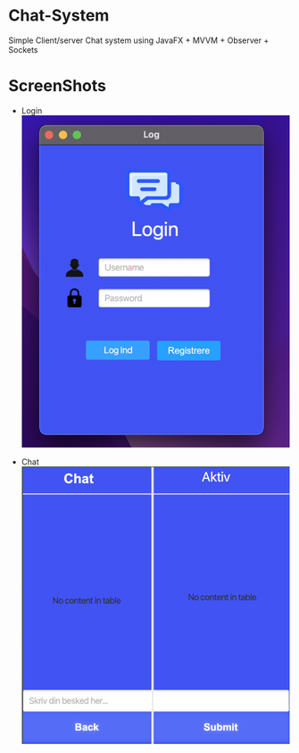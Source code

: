 # Chat-System
Simple Client/server Chat system using JavaFX + MVVM + Observer + Sockets

# ScreenShots

- Login
![img.png](img.png)
  
- Chat 
![img_1.png](img_1.png)